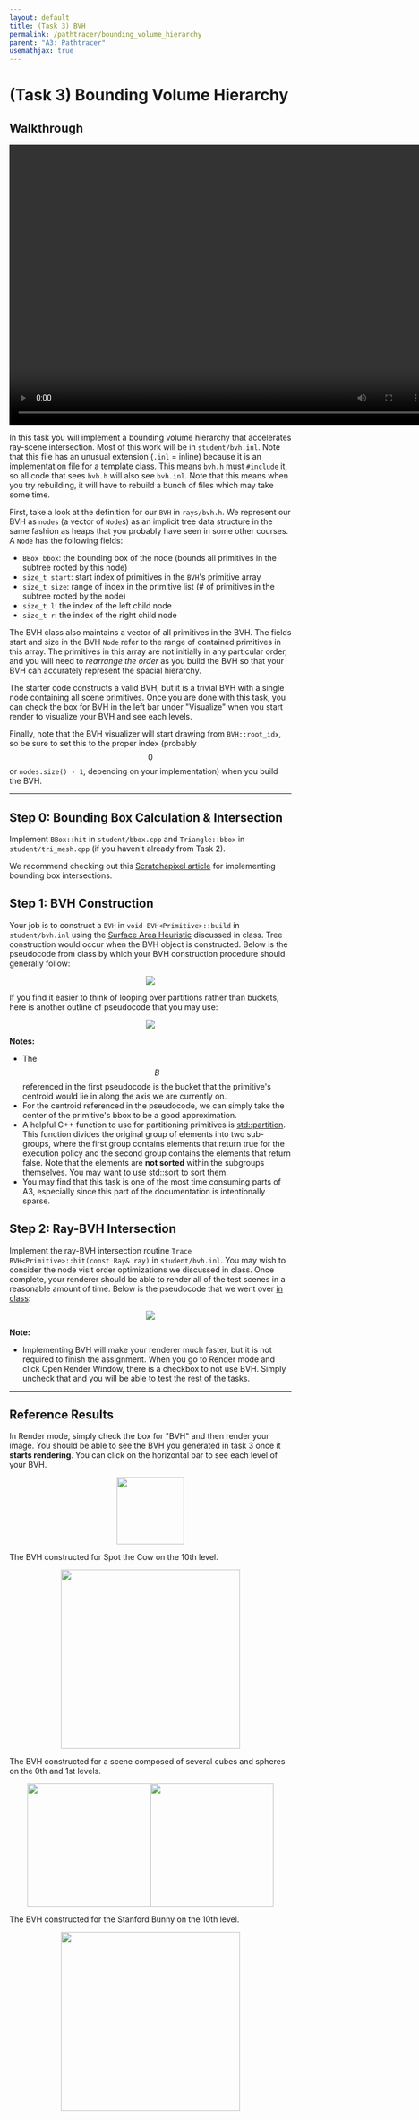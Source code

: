 ```yaml
---
layout: default
title: (Task 3) BVH
permalink: /pathtracer/bounding_volume_hierarchy
parent: "A3: Pathtracer"
usemathjax: true
---
```


# (Task 3) Bounding Volume Hierarchy

## Walkthrough
<video width="750" height="500" controls>
    <source src="videos/Task3_BVH.mp4" type="video/mp4">
</video>

In this task you will implement a bounding volume hierarchy that accelerates ray-scene intersection. Most of this work will be in `student/bvh.inl`. Note that this file has an unusual extension (`.inl` = inline) because it is an implementation file for a template class. This means `bvh.h` must `#include` it, so all code that sees `bvh.h` will also see `bvh.inl`. Note that this means when you try rebuilding, it will have to rebuild a bunch of files which may take some time.

First, take a look at the definition for our `BVH` in `rays/bvh.h`. We represent our BVH as `nodes` (a vector of `Node`s) as an implicit tree data structure in the same fashion as heaps that you probably have seen in some other courses. A `Node` has the following fields:

* `BBox bbox`: the bounding box of the node (bounds all primitives in the subtree rooted by this node)
* `size_t start`: start index of primitives in the `BVH`'s primitive array
* `size_t size`: range of index in the primitive list (# of primitives in the subtree rooted by the node)
* `size_t l`: the index of the left child node
* `size_t r`: the index of the right child node

The BVH class also maintains a vector of all primitives in the BVH. The fields start and size in the BVH `Node` refer to the range of contained primitives in this array. The primitives in this array are not initially in any particular order, and you will need to _rearrange the order_ as you build the BVH so that your BVH can accurately represent the spacial hierarchy.

The starter code constructs a valid BVH, but it is a trivial BVH with a single node containing all scene primitives. Once you are done with this task, you can check the box for BVH in the left bar under "Visualize" when you start render to visualize your BVH and see each levels.

Finally, note that the BVH visualizer will start drawing from `BVH::root_idx`, so be sure to set this to the proper index (probably $$0$$ or `nodes.size() - 1`, depending on your implementation) when you build the BVH.

---

## Step 0: Bounding Box Calculation & Intersection

Implement `BBox::hit` in `student/bbox.cpp` and `Triangle::bbox` in `student/tri_mesh.cpp` (if you haven't already from Task 2).

We recommend checking out this [Scratchapixel article](https://www.scratchapixel.com/lessons/3d-basic-rendering/minimal-ray-tracer-rendering-simple-shapes/ray-box-intersection) for implementing bounding box intersections.

## Step 1: BVH Construction

Your job is to construct a `BVH` in `void BVH<Primitive>::build` in
`student/bvh.inl`
using the [Surface Area Heuristic](http://15462.courses.cs.cmu.edu/fall2017/lecture/acceleratingqueries/slide_025) discussed in class. Tree construction would occur when the BVH object is constructed. Below is the pseudocode from class by which your BVH construction procedure should generally follow:

<center><img src="figures/BVH_construction_pseudocode.png"></center>

If you find it easier to think of looping over partitions rather than buckets, here is another outline of pseudocode that you may use:

<center><img src="figures/Partitions.png"></center>

**Notes:**
- The $$B$$ referenced in the first pseudocode is the bucket that the primitive's centroid would lie in along the axis we are currently on. 
- For the centroid referenced in the pseudocode, we can simply take the center of the primitive's bbox to be a good approximation.
- A helpful C++ function to use for partitioning primitives is
[std::partition](https://en.cppreference.com/w/cpp/algorithm/partition). This function divides the original group of elements
into two sub-groups, where the first group contains elements that return
true for the execution policy and the second group contains the elements that
return false. Note that the elements are **not sorted** within the subgroups
themselves. You may want to use [std::sort](https://en.cppreference.com/w/cpp/algorithm/sort) to sort them.
- You may find that this task is one of the most time consuming parts of A3, especially since this part of the documentation is intentionally sparse.

## Step 2: Ray-BVH Intersection

Implement the ray-BVH intersection routine `Trace BVH<Primitive>::hit(const Ray& ray)` in `student/bvh.inl`. You may wish to consider the node visit order optimizations we discussed in class. Once complete, your renderer should be able to render all of the test scenes in a reasonable amount of time. Below is the pseudocode that we went over [in class](http://15462.courses.cs.cmu.edu/spring2022/lecture/spatial/slide_021):

<center><img src="figures/ray_bvh_pseudocode.png"></center>

**Note:** 
- Implementing BVH will make your renderer much faster, but it is not required to finish the assignment. When you go to Render mode and click Open Render Window, there is a checkbox to not use BVH. Simply uncheck that and you will be able to test the rest of the tasks.

---

## Reference Results

In Render mode, simply check the box for "BVH" and then render your image. You should be able to see the BVH you generated in task 3 once it **starts rendering**. You can click on the horizontal bar to see each level of your BVH.

<center><img src="images/bvh_button.png" style="height:120px"></center>

The BVH constructed for Spot the Cow on the 10th level.
<center><img src="images/bvh.png" style="height:320px"></center>

The BVH constructed for a scene composed of several cubes and spheres on the 0th and 1st levels.
<center><img src="images/l0.png" style="height:220px"><img src="images/l2.png" style="height:220px"></center>

The BVH constructed for the Stanford Bunny on the 10th level.
<center><img src="images/bvh_bunny_10.png" style="height:320px"></center>



